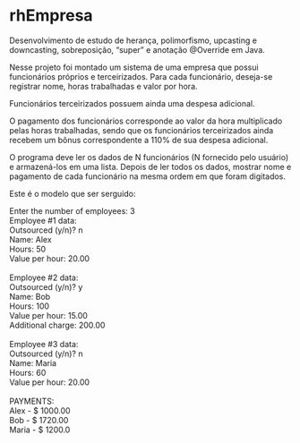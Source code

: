 # rhEmpresa
 Desenvolvimento de estudo de herança, polimorfismo, upcasting e downcasting, sobreposição, “super” e anotação @Override em Java.
 
 Nesse projeto foi montado um sistema de uma empresa que possui funcionários próprios e terceirizados.  Para cada funcionário, deseja-se registrar nome, horas trabalhadas e valor por hora.
 
 Funcionários terceirizados possuem ainda uma despesa adicional.
 
 O pagamento dos funcionários corresponde ao valor da hora multiplicado pelas horas trabalhadas, sendo que os funcionários terceirizados ainda recebem um bônus correspondente a 110% de sua despesa adicional.
 
 O programa deve ler os dados de N funcionários (N fornecido pelo usuário) e armazená-los em uma lista. Depois de ler todos os dados, mostrar nome e pagamento de cada funcionário na mesma ordem em que foram digitados.
 
 Este é o modelo que ser serguido:
 
 Enter the number of employees: 3 <br>
Employee #1 data:<br>
Outsourced (y/n)? n<br>
Name: Alex<br>
Hours: 50<br>
Value per hour: 20.00<br>
<br>
Employee #2 data:<br>
Outsourced (y/n)? y<br>
Name: Bob<br>
Hours: 100<br>
Value per hour: 15.00<br>
Additional charge: 200.00<br>
<br>
Employee #3 data:<br>
Outsourced (y/n)? n<br>
Name: Maria<br>
Hours: 60<br>
Value per hour: 20.00<br>
<br>
PAYMENTS:<br>
Alex - $ 1000.00<br>
Bob - $ 1720.00<br>
Maria - $ 1200.0<br>
